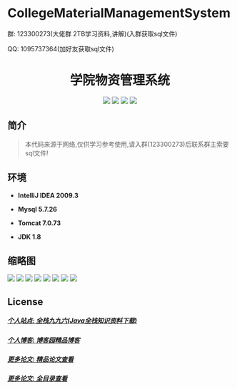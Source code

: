 
# CollegeMaterialManagementSystem

<p>群: 123300273(大佬群 2TB学习资料,讲解)(入群获取sql文件)</p>
<p>QQ: 1095737364(加好友获取sql文件)</p>

<p><h1 align="center">学院物资管理系统</h1></p>


<p align="center">
	<img src="https://img.shields.io/badge/jdk-1.8-orange.svg"/>
    <img src="https://img.shields.io/badge/spring-5.x-lightgrey.svg"/>
    <img src="https://img.shields.io/badge/springmvc-3.x-blue.svg"/>
    <img src="https://img.shields.io/badge/mybatis-3.x-yellow.svg"/>
</p>

## 简介


> 本代码来源于网络,仅供学习参考使用,请入群(123300273)后联系群主索要sql文件!



## 环境

- <b>IntelliJ IDEA 2009.3</b>

- <b>Mysql 5.7.26</b>

- <b>Tomcat 7.0.73</b>

- <b>JDK 1.8</b>




## 缩略图

![](https://img2020.cnblogs.com/blog/588112/202201/588112-20220109095317191-1388945470.png)
![](https://img2020.cnblogs.com/blog/588112/202201/588112-20220109095327184-41435104.png)
![](https://img2020.cnblogs.com/blog/588112/202201/588112-20220109095332587-2061521751.png)
![](https://img2020.cnblogs.com/blog/588112/202201/588112-20220109095338048-568988893.png)
![](https://img2020.cnblogs.com/blog/588112/202201/588112-20220109095346786-1617747960.png)
![](https://img2020.cnblogs.com/blog/588112/202201/588112-20220109095352258-1592130081.png)
![](https://img2020.cnblogs.com/blog/588112/202201/588112-20220109095358264-125988471.png)
![](https://img2020.cnblogs.com/blog/588112/202201/588112-20220109095403919-1198843935.png)



## License

##### [个人站点: 全栈九九六(Java全栈知识资料下载)](https://www.blog996.com/)
##### [个人博客: 博客园精品博客](https://www.cnblogs.com/yysbolg/)
##### [更多论文: 精品论文查看](https://www.cnblogs.com/yysbolg/category/1886262.html)
##### [更多论文: 全目录查看](https://www.blog996.com/md/2021-09-22-1632317852192.html)


